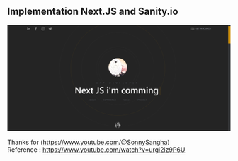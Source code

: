## Implementation Next.JS and Sanity.io

![alt text](./screenshoots/screen1.png)

Thanks for (https://www.youtube.com/@SonnySangha) <br/>
Reference : https://www.youtube.com/watch?v=urgi2iz9P6U
